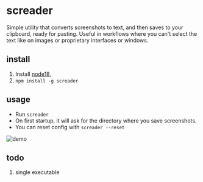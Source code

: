 # screader
Simple utility that converts screenshots to text, and then saves to your clipboard, ready for pasting. Useful in workflows where you can't select the text like on images or proprietary interfaces or windows.

## install
1. Install [node18](https://nodejs.org/en/download/), 
2. `npm install -g screader`

## usage
- Run `screader`
- On first startup, it will ask for the directory where you save screenshots.
- You can reset config with `screader --reset`

![demo](demo.gif)

## todo
1. single executable
